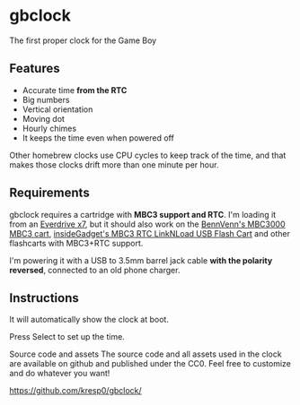 # gbclock
The first proper clock for the Game Boy

## Features
* Accurate time **from the RTC**
* Big numbers
* Vertical orientation
* Moving dot
* Hourly chimes
* It keeps the time even when powered off

Other homebrew clocks use CPU cycles to keep track of the time, and that makes those clocks drift more than one minute per hour.

## Requirements

gbclock requires a cartridge with **MBC3 support and RTC**. I'm loading it from an [Everdrive x7](https://krikzz.com/our-products/cartridges/edgbx7.html), but it should also work on the [BennVenn's MBC3000 MBC3 cart](https://bennvenn.myshopify.com/products/mbc3000-rtc-gbc-cart?variant=39901988454503), [insideGadget's MBC3 RTC LinkNLoad USB Flash Cart](https://shop.insidegadgets.com/product/gameboy-mbc3-rtc-linknload-usb-flash-cart-works-with-pokemon-games-hacks-like-cc/) and other flashcarts with MBC3+RTC support.

I'm powering it with a USB to 3.5mm barrel jack cable **with the polarity reversed**, connected to an old phone charger.

## Instructions

It will automatically show the clock at boot.

Press Select to set up the time.

Source code and assets
The source code and all assets used in the clock are available on github and published under the CC0. Feel free to customize and do whatever you want!

https://github.com/kresp0/gbclock/​

